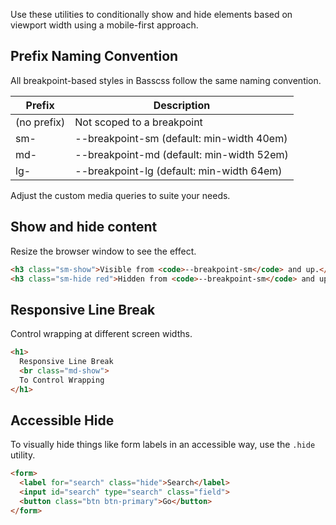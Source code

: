 
Use these utilities to conditionally show and hide elements based on viewport width using a mobile-first approach.

## Prefix Naming Convention

All breakpoint-based styles in Basscss follow the same naming convention.

<div class="overflow-auto">
  <table class="mb2 table-flush table-light">
    <thead>
      <tr> <th>Prefix</th> <th>Description</th> </tr>
    </thead>
    <tbody>
      <tr> <td>(no prefix)</td> <td>Not scoped to a breakpoint</td> </tr>
      <tr> <td>sm-</td> <td>--breakpoint-sm (default: min-width 40em)</td> </tr>
      <tr> <td>md-</td> <td>--breakpoint-md (default: min-width 52em)</td> </tr>
      <tr> <td>lg-</td> <td>--breakpoint-lg (default: min-width 64em)</td> </tr>
    </tbody>
  </table>
</div>

Adjust the custom media queries to suite your needs.


## Show and hide content
Resize the browser window to see the effect.

```html
<h3 class="sm-show">Visible from <code>--breakpoint-sm</code> and up.</h3>
<h3 class="sm-hide red">Hidden from <code>--breakpoint-sm</code> and up.</h3>
```

## Responsive Line Break
Control wrapping at different screen widths.

```html
<h1>
  Responsive Line Break
  <br class="md-show">
  To Control Wrapping
</h1>
```

## Accessible Hide

To visually hide things like form labels in an accessible way, use the `.hide` utility.

```html
<form>
  <label for="search" class="hide">Search</label>
  <input id="search" type="search" class="field">
  <button class="btn btn-primary">Go</button>
</form>
```
